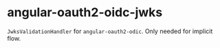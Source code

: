 # angular-oauth2-oidc-jwks

`JwksValidationHandler` for `angular-oauth2-odic`. Only needed for implicit flow.

